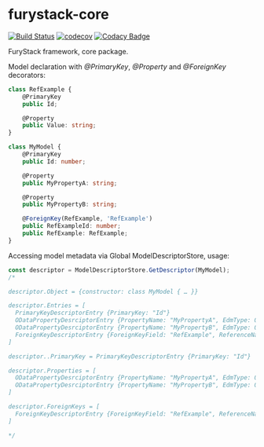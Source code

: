 # furystack-core


[![Build Status](https://travis-ci.org/FuryTechs/furystack-core.svg?branch=master)](https://travis-ci.org/FuryTechs/furystack-core)
[![codecov](https://codecov.io/gh/FuryTechs/furystack-core/branch/master/graph/badge.svg)](https://codecov.io/gh/FuryTechs/furystack-core)
[![Codacy Badge](https://api.codacy.com/project/badge/Grade/15a860bfcb6e4779880ebb46ce2aa882)](https://www.codacy.com/app/gallayl/furystack-core?utm_source=github.com&amp;utm_medium=referral&amp;utm_content=FuryTechs/furystack-core&amp;utm_campaign=Badge_Grade)


FuryStack framework, core package.

Model declaration with _@PrimaryKey_, _@Property_ and _@ForeignKey_ decorators:
``` ts
class RefExample {
    @PrimaryKey
    public Id;

    @Property
    public Value: string;
}

class MyModel {
    @PrimaryKey
    public Id: number;

    @Property
    public MyPropertyA: string;

    @Property
    public MyPropertyB: string;

    @ForeignKey(RefExample, 'RefExample')
    public RefExampleId: number;
    public RefExample: RefExample;
}
```

Accessing model metadata via Global ModelDescriptorStore, usage:
``` ts
const descriptor = ModelDescriptorStore.GetDescriptor(MyModel);
/*

descriptor.Object = {constructor: class MyModel { … }}

descriptor.Entries = [
  PrimaryKeyDescriptorEntry {PrimaryKey: "Id"}
  ODataPropertyDesrciptorEntry {PropertyName: "MyPropertyA", EdmType: 0}
  ODataPropertyDesrciptorEntry {PropertyName: "MyPropertyB", EdmType: 0}
  ForeignKeyDescriptorEntry {ForeignKeyField: "RefExample", ReferenceName: "RefExample"}
]

descriptor..PrimaryKey = PrimaryKeyDescriptorEntry {PrimaryKey: "Id"}

descriptor.Properties = [
  ODataPropertyDesrciptorEntry {PropertyName: "MyPropertyA", EdmType: 0}
  ODataPropertyDesrciptorEntry {PropertyName: "MyPropertyB", EdmType: 0}
]

descriptor.ForeignKeys = [
  ForeignKeyDescriptorEntry {ForeignKeyField: "RefExample", ReferenceName: "RefExample"}
]

*/



```
